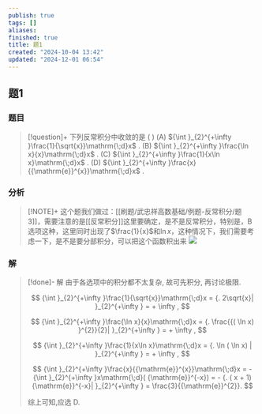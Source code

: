 ```yaml
---
publish: true
tags: []
aliases: 
finished: true
title: 题1
created: "2024-10-04 13:42"
updated: "2024-12-01 06:54"
---
```

## 题1
### 题目
> [!question]+
> 下列反常积分中收敛的是 ( )
> (A) ${\int }_{2}^{+\infty }\frac{1}{\sqrt{x}}\mathrm{\;d}x$ . 
> (B) ${\int }_{2}^{+\infty }\frac{\ln x}{x}\mathrm{\;d}x$ . 
> (C) ${\int }_{2}^{+\infty }\frac{1}{x\ln x}\mathrm{\;d}x$ . 
> (D) ${\int }_{2}^{+\infty }\frac{x}{{\mathrm{e}}^{x}}\mathrm{\;d}x$ .
### 分析
> [!NOTE]+
> 这个题我们做过：[[刷题/武忠祥高数基础/例题-反常积分/题3]]，需要注意的是[[反常积分]]这里要确定，是不是反常积分，特别是，B选项这种，这里同时出现了$\frac{1}{x}$和$\ln x$，这种情况下，我们需要考虑一下，是不是要分部积分，可以把这个函数积出来
> ![](https://img.hwenyi.tech/202411250021358.webp)
### 解
> [!done]-
> 解 由于各选项中的积分都不太复杂, 故可先积分, 再讨论极限.
> 
> $$
> {\int }_{2}^{+\infty }\frac{1}{\sqrt{x}}\mathrm{\;d}x = {. 2\sqrt{x}| }_{2}^{+\infty } = + \infty ,
> $$
> 
> $$
> {\int }_{2}^{+\infty }\frac{\ln x}{x}\mathrm{\;d}x = {. \frac{{( \ln x) }^{2}}{2}| }_{2}^{+\infty } = + \infty ,
> $$
> 
> $$
> {\int }_{2}^{+\infty }\frac{1}{x\ln x}\mathrm{\;d}x = {. \ln ( \ln x) | }_{2}^{+\infty } = + \infty ,
> $$
> 
> $$
> {\int }_{2}^{+\infty }\frac{x}{{\mathrm{e}}^{x}}\mathrm{\;d}x = - {\int }_{2}^{+\infty }x\mathrm{\;d}( {\mathrm{e}}^{-x}) = - {. ( x + 1) {\mathrm{e}}^{-x}| }_{2}^{+\infty } = \frac{3}{{\mathrm{e}}^{2}}.
> $$
> 
> 综上可知,应选 D.